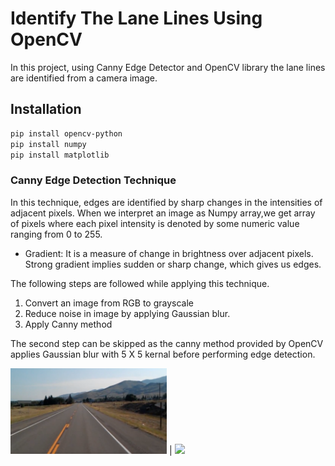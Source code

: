 # Identify The Lane Lines Using OpenCV  
In this project, using Canny Edge Detector and OpenCV library the lane lines are identified from a camera image.

## Installation
```bash
pip install opencv-python
pip install numpy
pip install matplotlib
```
### Canny Edge Detection Technique
In this technique, edges are identified by sharp changes in the intensities of adjacent pixels.
When we interpret an image as Numpy array,we get array of pixels where each pixel intensity is denoted by some numeric value ranging from 0 to 255.

* Gradient:
It is a measure of change in brightness over adjacent pixels. Strong gradient implies sudden or sharp change, which gives us edges.

The following steps are followed while applying this technique.

1. Convert an image from RGB to grayscale
2. Reduce noise in image by applying Gaussian blur.
3. Apply Canny method

The second step can be skipped as the canny method provided by OpenCV applies Gaussian blur with 5 X 5 kernal before performing edge detection.

<img src="https://github.com/medhavikulkarni611/LaneLines_CV/blob/master/test_image.jpg" width="250"> |  <img src="https://github.com/medhavikulkarni611/LaneLines_CV/blob/master/Canny_Edges.jpg" width="250">
